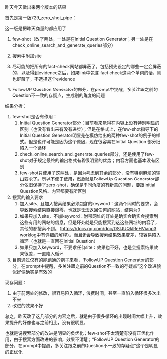 昨天今天做出来两个版本的结果

首先是第一版729_zero_shot_pipe：

这一版是把昨天商量的都应用了

1. few-shot（改了两处，一处是在Initial Question Generator；另一处是在check_online_search_and_generate_queries部分）

2. 搜索中附加site
3. 尽可能的把所有的fact-check网站都屏蔽了。包括预先设定的哪些一定会屏蔽的，以及得到evidence之后，如果link中包含 fact check这两个单词的话，则也屏蔽了，不选择这个evidence
4. FollowUP Question Generator的部分，在prompt中提醒，多关注跟之前的Question不一致的存疑点，生成别的角度的问题



结果分析：

1. few-shot是否有作用：
   1. Initial Question Generator部分：目前看来觉得在内容上没有特别明显的区别（也没有看出来有没有进步）；但是在格式上，在few-shot指导下的Initial Question Generator明显是在模仿给出的两种few-shot的例子的样式。但是也许可能是因为这个原因，现在很容易在Initial Question 部分旧陷入一个循环
   2. check_online_search_and_generate_queries部分，还是使用了few-shot对于规定最终的输出格式有着很明显的优势；内容方面也基本没有区别
   3. few-shot只使用了这两处，是因为考虑到其余的部分，没有特别麻烦的输出要求了。所以不便于使用，然后就是FollowUp Question Generator部分依旧保持了zero-shot，确保是不同角度的有新意的问题，要跟Initial Question风格、内容都要有所区别
2. 搜索的输入要求
   1. 加入site、且加入搜索结果必须包含的keyword：这两个同时的要求，会导致搜索结果直接爆零，也就是无法返回任何的网站，结果为0
   2. 如果只加入site，不加keyword：附带网址的好处是确实会确实会搜索到这些有用的网站的信息，但是坏处就是只能搜索到这这些网址的内容了，其他的都搜索不到。（https://docs.qq.com/doc/DSlJUQklReHVianp3 worklog中有详细的解释）。而且还会导致搜索结果效果变差，较容易陷入循环（也就是一直困在Initial Question）
   3. 如果只加入keyword，不要求任何site：效果也不好，也是会搜索结果效果很差，一直陷入循环
3. 目前通过仅有的能跑通的例子来看，“FollowUP Question Generator的部分，在prompt中提醒，多关注跟之前的Question不一致的存疑点”这个改进貌似好像确实是有效的



现存问题：

1. 由于前两处的修改，很容易陷入循环，浪费时间，甚至一直陷入循环很多次出不来
2. 改进的效果不好





总之，昨天改了这几部分的内容之后，就是由于很多循环的出现时间大幅上升，效果提升的好像也与之前相比，没有很明显。

也就是说搜索部分的改进是明显的负优化；few-shot不太清楚有没有正优化作用，由于搜索方面改进的影响，效果不清楚；“FollowUP Question Generator的部分，在prompt中提醒，多关注跟之前的Question不一致的存疑点”这个是明显的正优化